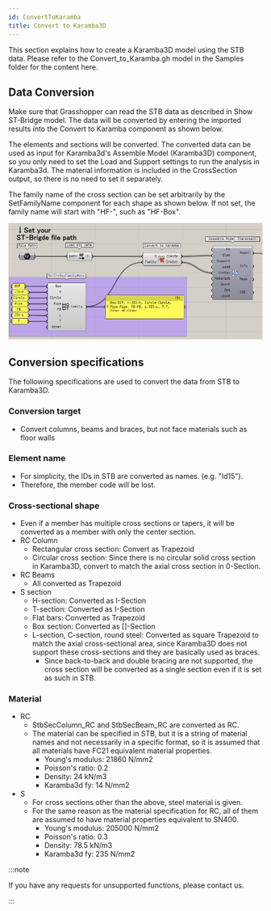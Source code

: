 ```yaml
---
id: ConvertToKaramba
title: Convert to Karamba3D
---
```


This section explains how to create a Karamba3D model using the STB data. Please refer to the Convert_to_Karamba.gh model in the Samples folder for the content here.

## Data Conversion

Make sure that Grasshopper can read the STB data as described in Show ST-Bridge model.
The data will be converted by entering the imported results into the Convert to Karamba component as shown below.

The elements and sections will be converted. The converted data can be used as input for Karamba3d's Assemble Model (Karamba3D) component, so you only need to set the Load and Support settings to run the analysis in Karamba3d.
The material information is included in the CrossSection output, so there is no need to set it separately.

The family name of the cross section can be set arbitrarily by the SetFamilyName component for each shape as shown below. If not set, the family name will start with "HF-", such as "HF-Box".

![](../../images/ConvertToKaramba/gh.png)

## Conversion specifications

The following specifications are used to convert the data from STB to Karamba3D.

### Conversion target

- Convert columns, beams and braces, but not face materials such as floor walls

### Element name

- For simplicity, the IDs in STB are converted as names. (e.g. "Id15").
- Therefore, the member code will be lost.

### Cross-sectional shape

- Even if a member has multiple cross sections or tapers, it will be converted as a member with only the center section.
- RC Column
  - Rectangular cross section: Convert as Trapezoid
  - Circular cross section: Since there is no circular solid cross section in Karamba3D, convert to match the axial cross section in 0-Section.
- RC Beams
  - All converted as Trapezoid
- S section
  - H-section: Converted as I-Section
  - T-section: Converted as I-Section
  - Flat bars: Converted as Trapezoid
  - Box section: Converted as []-Section
  - L-section, C-section, round steel: Converted as square Trapezoid to match the axial cross-sectional area, since Karamba3D does not support these cross-sections and they are basically used as braces.
    - Since back-to-back and double bracing are not supported, the cross section will be converted as a single section even if it is set as such in STB.

### Material

- RC
  - StbSecColumn_RC and StbSecBeam_RC are converted as RC.
  - The material can be specified in STB, but it is a string of material names and not necessarily in a specific format, so it is assumed that all materials have FC21 equivalent material properties.
    - Young's modulus: 21860 N/mm2
    - Poisson's ratio: 0.2
    - Density: 24 kN/m3
    - Karamba3d fy: 14 N/mm2
- S
  - For cross sections other than the above, steel material is given.
  - For the same reason as the material specification for RC, all of them are assumed to have material properties equivalent to SN400.
    - Young's modulus: 205000 N/mm2
    - Poisson's ratio: 0.3
    - Density: 78.5 kN/m3
    - Karamba3d fy: 235 N/mm2

:::note

If you have any requests for unsupported functions, please contact us.

:::
